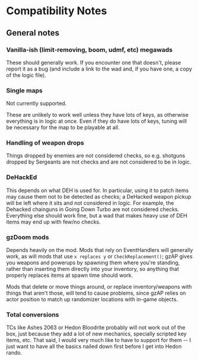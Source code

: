 # Compatibility Notes

## General notes

### Vanilla-ish (limit-removing, boom, udmf, etc) megawads

These should generally work. If you encounter one that doesn't, please report it
as a bug (and include a link to the wad and, if you have one, a copy of the logic
file).

### Single maps

Not currently supported.

These are unlikely to work well unless they have lots of keys, as otherwise
everything is in logic at once. Even if they do have lots of keys, tuning will
be necessary for the map to be playable at all.

### Handling of weapon drops

Things dropped by enemies are not considered checks, so e.g. shotguns dropped
by Sergeants are not checks and are not considered to be in logic.

### DeHackEd

This depends on what DEH is used for. In particular, using it to patch items
may cause them not to be detected as checks; a DeHacked weapon pickup will be
left where it sits and not considered in logic. For example, the Dehacked chainguns
in Going Down Turbo are not considered checks. Everything else should work fine,
but a wad that makes heavy use of DEH items may end up with few/no checks.

### gzDoom mods

Depends heavily on the mod. Mods that rely on EventHandlers will generally
work, as will mods that use `x replaces y` or `CheckReplacement()`; gzAP gives
you weapons and powerups by spawning them where you're standing, rather than
inserting them directly into your inventory, so anything that properly replaces
items at spawn time should work.

Mods that delete or move things around, or replace inventory/weapons with things
that aren't those, will tend to cause problems, since gzAP relies on actor position
to match up randomizer locations with in-game objects.

### Total conversions

TCs like Ashes 2063 or Hedon Bloodrite probably will not work out of the box,
just because they add a lot of new mechanics, specially scripted key items, etc.
That said, I would very much like to have to support for them -- I just want to
have all the basics nailed down first before I get into Hedon rando.
